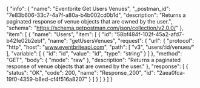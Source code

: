 {
  "info": {
    "name": "Eventbrite Get Users  Venues",
    "_postman_id": "7e83b606-33c7-4a7f-a80a-b4b002cd0b1d",
    "description": "Returns a paginated response of venue objects that are owned by the user.",
    "schema": "https://schema.getpostman.com/json/collection/v2.0.0/"
  },
  "item": [
    {
      "name": "Users",
      "item": [
        {
          "id": "58bf484f-102f-45a2-afd7-b42fe02b2ebf",
          "name": "getUsersVenues",
          "request": {
            "url": {
              "protocol": "http",
              "host": "www.eventbriteapi.com",
              "path": [
                "v3",
                "users/:id/venues/"
              ],
              "variable": [
                {
                  "id": "id",
                  "value": "id",
                  "type": "string"
                }
              ]
            },
            "method": "GET",
            "body": {
              "mode": "raw"
            },
            "description": "Returns a paginated response of venue objects that are owned by the user."
          },
          "response": [
            {
              "status": "OK",
              "code": 200,
              "name": "Response_200",
              "id": "2aea0fca-19f0-4359-b8ed-cf4f516a8207"
            }
          ]
        }
      ]
    }
  ]
}